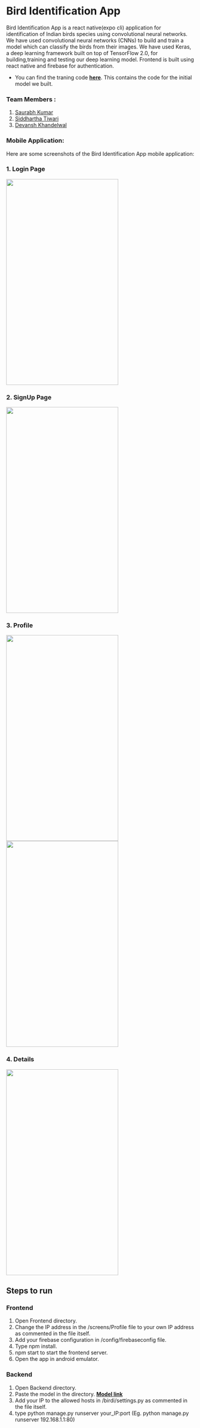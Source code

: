 # Bird Identification App

Bird Identification App is a react native(expo cli) application for identification of Indian birds species using convolutional neural networks. We have used convolutional neural networks (CNNs) to build and train a model which can classify the birds from their images. 
We have used Keras, a deep learning framework built on top of TensorFlow 2.0, for building,training and testing our deep learning model.
Frontend is built using react native and firebase for authentication.

* You can find the traning code **[here](https://drive.google.com/file/d/1ds1OQ1P0pXGASGQY4oUv3b0wvyWxRbPj/view?usp=sharing)**. This contains the code for the initial model we built.

### Team Members :

1.  <a href ="https://github.com/saukr1006">Saurabh Kumar</a> 
2.  <a href ="https://github.com/sid-tiw">Siddhartha Tiwari</a>
3.  <a href ="https://github.com/Devanshk2">Devansh Khandelwal</a>


### Mobile Application:

Here are some screenshots of the Bird Identification App mobile application:

### 1. Login Page
<img src="https://github.com/saukr1006/Bird-Identification-App/blob/master/images/login.PNG" height="550px" width="300px">

<br/>

### 2. SignUp Page

<img src="https://github.com/saukr1006/Bird-Identification-App/blob/master/images/signup.PNG" height="550px" width="300px">


<br/>

### 3. Profile

<img src="https://github.com/saukr1006/Bird-Identification-App/blob/master/images/Profile1.PNG" height="550px" width="300px">
<img src="https://github.com/saukr1006/Bird-Identification-App/blob/master/images/profile2.PNG" height="550px" width="300px">

<br/>

### 4. Details


<img src="https://github.com/saukr1006/Bird-Identification-App/blob/master/images/MoreInfo.PNG" height="550px" width="300px">

<br/>

## Steps to run

### Frontend
1. Open Frontend directory.
2. Change the IP address in the /screens/Profile file to your own IP address as commented in the file itself.
3. Add your firebase configuration in /config/firebaseconfig file.
4. Type npm install.
5. npm start to start the frontend server.
6. Open the app in android emulator.

### Backend
1. Open Backend directory.
2. Paste the model in the directory. **[Model link](https://drive.google.com/file/d/1ab-XmG6NZfxSDH212ndtU3zxOp_kHCqo/view?usp=sharing)**
3. Add your IP to the allowed hosts in /birdi/settings.py as commented in the file itself.
4. type python manage.py runserver your_IP:port (Eg. python manage.py runserver 192.168.1.1:80)



